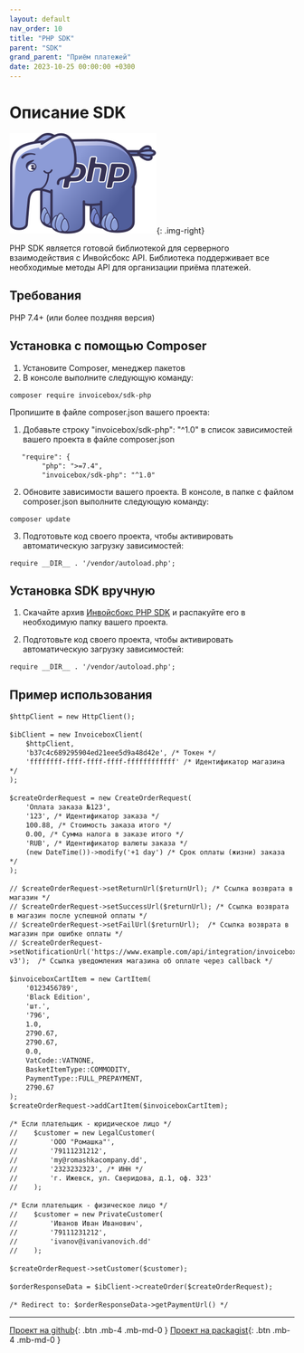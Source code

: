 ```yaml
---
layout: default
nav_order: 10
title: "PHP SDK"
parent: "SDK"
grand_parent: "Приём платежей"
date: 2023-10-25 00:00:00 +0300
---
```


# Описание SDK

![PHP](/assets/images/sdk/php.svg){: .img-right}

PHP SDK является готовой библиотекой для серверного взаимодействия с Инвойсбокс API. Библиотека поддерживает
все необходимые методы API для организации приёма платежей.

## Требования

PHP 7.4+ (или более поздняя версия)

## Установка с помощью Composer

1. Установите Composer, менеджер пакетов
2. В консоле выполните следующую команду:

```
composer require invoicebox/sdk-php
```

Пропишите в файле composer.json вашего проекта:

1. Добавьте строку "invoicebox/sdk-php": "^1.0" в список зависимостей вашего проекта в файле composer.json

```
   "require": {
        "php": ">=7.4",
        "invoicebox/sdk-php": "^1.0"
```

2. Обновите зависимости вашего проекта. В консоле, в папке с файлом composer.json выполните следующую команду:

```
composer update
```

3. Подготовьте код своего проекта, чтобы активировать автоматическую загрузку зависимостей:
 
```
require __DIR__ . '/vendor/autoload.php';
```

## Установка SDK вручную

1. Скачайте архив [Инвойсбокс PHP SDK](https://github.com/invoicebox/sdk-php) и распакуйте его в необходимую папку вашего проекта.

2. Подготовьте код своего проекта, чтобы активировать автоматическую загрузку зависимостей:
 
```
require __DIR__ . '/vendor/autoload.php';
```

## Пример использования

```
$httpClient = new HttpClient();

$ibClient = new InvoiceboxClient(
    $httpClient,
    'b37c4c689295904ed21eee5d9a48d42e', /* Токен */
    'ffffffff-ffff-ffff-ffff-ffffffffffff' /* Идентификатор магазина */
);

$createOrderRequest = new CreateOrderRequest(
    'Оплата заказа №123',
    '123', /* Идентификатор заказа */
    100.88, /* Стоимость заказа итого */
    0.00, /* Сумма налога в заказе итого */
    'RUB', /* Идентификатор валюты заказа */
    (new DateTime())->modify('+1 day') /* Срок оплаты (жизни) заказа */
);

// $createOrderRequest->setReturnUrl($returnUrl); /* Ссылка возврата в магазин */
// $createOrderRequest->setSuccessUrl($returnUrl); /* Ссылка возврата в магазин после успешной оплаты */
// $createOrderRequest->setFailUrl($returnUrl);  /* Ссылка возврата в магазин при ошибке оплаты */
// $createOrderRequest->setNotificationUrl('https://www.example.com/api/integration/invoicebox-v3');  /* Ссылка уведомления магазина об оплате через callback */

$invoiceboxCartItem = new CartItem(
    '0123456789',
    'Black Edition',
    'шт.',
    '796',
    1.0,
    2790.67,
    2790.67,
    0.0,
    VatCode::VATNONE,
    BasketItemType::COMMODITY,
    PaymentType::FULL_PREPAYMENT,
    2790.67
);
$createOrderRequest->addCartItem($invoiceboxCartItem);

/* Если плательщик - юридическое лицо */
//    $customer = new LegalCustomer(
//        'ООО "Ромашка"',
//        '79111231212',
//        'my@romashkacompany.dd',
//        '2323232323', /* ИНН */
//        'г. Ижевск, ул. Сверидова, д.1, оф. 323'
//    );

/* Если плательщик - физическое лицо */
//    $customer = new PrivateCustomer(
//        'Иванов Иван Иванович',
//        '79111231212',
//        'ivanov@ivanivanovich.dd'
//    );

$createOrderRequest->setCustomer($customer);

$orderResponseData = $ibClient->createOrder($createOrderRequest);

/* Redirect to: $orderResponseData->getPaymentUrl() */

```


---

[Проект на github](https://github.com/invoicebox/sdk-php){: .btn .mb-4 .mb-md-0 } [Проект на packagist](https://packagist.org/packages/invoicebox/sdk-php){: .btn .mb-4 .mb-md-0 }
